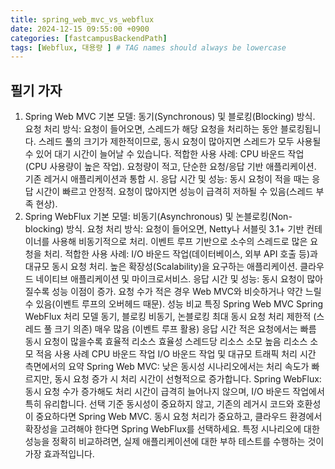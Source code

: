 ```yaml
---
title: spring_web_mvc_vs_webflux
date: 2024-12-15 09:55:00 +0900
categories: [fastcampusBackendPath]
tags: [Webflux, 대용량 ] # TAG names should always be lowercase
---
```


## 필기 가자
1. Spring Web MVC
기본 모델: 동기(Synchronous) 및 블로킹(Blocking) 방식.
요청 처리 방식:
요청이 들어오면, 스레드가 해당 요청을 처리하는 동안 블로킹됩니다.
스레드 풀의 크기가 제한적이므로, 동시 요청이 많아지면 스레드가 모두 사용될 수 있어 대기 시간이 늘어날 수 있습니다.
적합한 사용 사례:
CPU 바운드 작업(CPU 사용량이 높은 작업).
요청량이 적고, 단순한 요청/응답 기반 애플리케이션.
기존 레거시 애플리케이션과 통합 시.
응답 시간 및 성능:
동시 요청이 적을 때는 응답 시간이 빠르고 안정적.
요청이 많아지면 성능이 급격히 저하될 수 있음(스레드 부족 현상).
2. Spring WebFlux
기본 모델: 비동기(Asynchronous) 및 논블로킹(Non-blocking) 방식.
요청 처리 방식:
요청이 들어오면, Netty나 서블릿 3.1+ 기반 컨테이너를 사용해 비동기적으로 처리.
이벤트 루프 기반으로 소수의 스레드로 많은 요청을 처리.
적합한 사용 사례:
I/O 바운드 작업(데이터베이스, 외부 API 호출 등)과 대규모 동시 요청 처리.
높은 확장성(Scalability)을 요구하는 애플리케이션.
클라우드 네이티브 애플리케이션 및 마이크로서비스.
응답 시간 및 성능:
동시 요청이 많아질수록 성능 이점이 증가.
요청 수가 적은 경우 Web MVC와 비슷하거나 약간 느릴 수 있음(이벤트 루프의 오버헤드 때문).
성능 비교
특징	Spring Web MVC	Spring WebFlux
처리 모델	동기, 블로킹	비동기, 논블로킹
최대 동시 요청 처리	제한적 (스레드 풀 크기 의존)	매우 많음 (이벤트 루프 활용)
응답 시간	적은 요청에서는 빠름	동시 요청이 많을수록 효율적
리소스 효율성	스레드당 리소스 소모 높음	리소스 소모 적음
사용 사례	CPU 바운드 작업	I/O 바운드 작업 및 대규모 트래픽 처리
시간 측면에서의 요약
Spring Web MVC: 낮은 동시성 시나리오에서는 처리 속도가 빠르지만, 동시 요청 증가 시 처리 시간이 선형적으로 증가합니다.
Spring WebFlux: 동시 요청 수가 증가해도 처리 시간이 급격히 늘어나지 않으며, I/O 바운드 작업에서 특히 유리합니다.
선택 기준
동시성이 중요하지 않고, 기존의 레거시 코드와 호환성이 중요하다면 Spring Web MVC.
동시 요청 처리가 중요하고, 클라우드 환경에서 확장성을 고려해야 한다면 Spring WebFlux를 선택하세요.
특정 시나리오에 대한 성능을 정확히 비교하려면, 실제 애플리케이션에 대한 부하 테스트를 수행하는 것이 가장 효과적입니다.